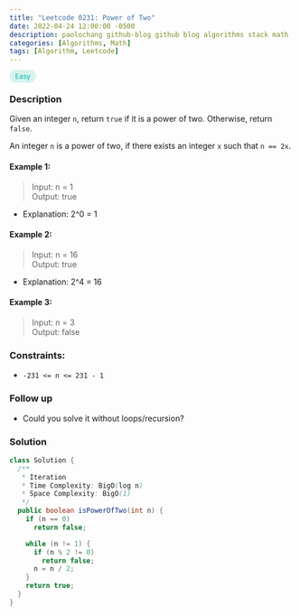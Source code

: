 ```yaml
---
title: "Leetcode 0231: Power of Two"
date: 2022-04-24 12:00:00 -0500
description: paolochang github-blog github blog algorithms stack math
categories: [Algorithms, Math]
tags: [Algorithm, Leetcode]
---
```


<style type='text/css'>
[class*="easy"] {
  color: #00B8A3;
  font-size: 12px;
  padding: 4px 10px;
  border-radius: 21px;
  background-color: rgba(0, 184, 163, 0.15);
}
[class*="medium"] {
  color: #FFC01E;
  font-size: 12px;
  padding: 4px 10px;
  border-radius: 21px;
  background-color: #FFC01E26;
}
</style>

<span class=easy>Easy<span>

### Description

Given an integer `n`, return `true` if it is a power of two. Otherwise, return `false`.

An integer `n` is a power of two, if there exists an integer `x` such that `n == 2x`.

#### Example 1:

> Input: n = 1<br/>
> Output: true

- Explanation: 2^0 = 1

#### Example 2:

> Input: n = 16<br/>
> Output: true

- Explanation: 2^4 = 16

#### Example 3:

> Input: n = 3<br/>
> Output: false

### Constraints:

- `-231 <= n <= 231 - 1`

### Follow up

- Could you solve it without loops/recursion?

### Solution

```java
class Solution {
  /**
   * Iteration
   * Time Complexity: BigO(log n)
   * Space Complexity: BigO(1)
   */
  public boolean isPowerOfTwo(int n) {
    if (n == 0)
      return false;

    while (n != 1) {
      if (n % 2 != 0)
        return false;
      n = n / 2;
    }
    return true;
  }
}
```
